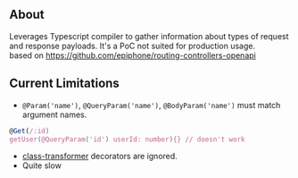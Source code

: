 ## About
Leverages Typescript compiler to gather information about types of request and response payloads. 
It's a PoC not suited for production usage.  
based on https://github.com/epiphone/routing-controllers-openapi

## Current Limitations
- `@Param('name')`, `@QueryParam('name')`, `@BodyParam('name')` must match argument names.
```ts
@Get(/:id)
getUser(@QueryParam('id') userId: number){} // doesn't work
```

- [class-transformer](https://github.com/typestack/class-transformer) decorators are ignored.
- Quite slow

